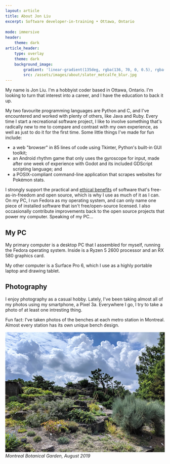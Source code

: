 ```yaml
---
layout: article
title: About Jon Liu
excerpt: Software developer-in-training • Ottawa, Ontario

mode: immersive
header:
    theme: dark
article_header:
    type: overlay
    theme: dark
    background_image:
        gradient: 'linear-gradient(135deg, rgba(136, 70, 0, 0.5), rgba(1, 38, 96, 0.5))'
        src: /assets/images/about/slater_metcalfe_blur.jpg
---
```


My name is Jon Liu. I'm a hobbyist coder based in Ottawa, Ontario. I'm looking to turn that interest into a career, and I have the education to back it up.

My two favourite programming languages are Python and C, and I've encountered and worked with plenty of others, like Java and Ruby. Every time I start a recreational software project, I like to involve something that's radically new to me to compare and contrast with my own experience, as well as just to do it for the first time. Some little things I've made for fun include:

* a web "browser" in 85 lines of code using Tkinter, Python's built-in GUI toolkit;
* an Android rhythm game that only uses the gyroscope for input, made after one week of experience with Godot and its included GDScript scripting language; and
* a POSIX-compliant command-line application that scrapes websites for Pokémon stats.

I strongly support the practical and [ethical benefits](https://www.gnu.org/philosophy/free-software-even-more-important.html) of software that's free-as-in-freedom and open source, which is why I use as much of it as I can. On my PC, I run Fedora as my operating system, and can only name one piece of installed software that isn't free/open-source licensed. I also occasionally contribute improvements back to the open source projects that power my computer. Speaking of my PC…

## My PC
My primary computer is a desktop PC that I assembled for myself, running the Fedora operating system. Inside is a Ryzen 5 2600 processor and an RX 580 graphics card.

My other computer is a Surface Pro 6, which I use as a highly portable laptop and drawing tablet.

## Photography
I enjoy photography as a casual hobby. Lately, I've been taking almost all of my photos using my smartphone, a Pixel 3a. Everywhere I go, I try to take a photo of at least one intresting thing.

Fun fact: I've taken photos of the benches at each metro station in Montreal. Almost every station has its own unique bench design.

![Montreal Botanical Garden, August 2019](/assets/images/about/jardin_botanique_mtl.jpg)
*Montreal Botanical Garden, August 2019*